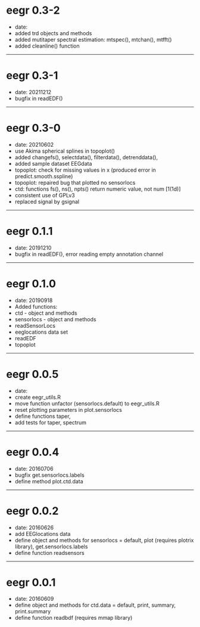 # eegr 0.3-2
- date:
- added trd objects and methods
- added mutitaper spectral estimation: mtspec(), mtchan(), mtfft()
- added cleanline() function

---

# eegr 0.3-1
- date: 20211212
- bugfix in readEDF()

---

# eegr 0.3-0
- date: 20210602
- use Akima spherical splines in topoplot()
- added changefs(), selectdata(), filterdata(), detrenddata(), 
- added sample dataset EEGdata
- topoplot: check for missing values in x (produced error in predict.smooth.sspline)
- topoplot: repaired bug that plotted no sensorlocs
- ctd: functions fs(), ns(), npts() return numeric value, not num [1(1d)]
- consistent use of GPLv3
- replaced signal by gsignal

---

# eegr 0.1.1
- date: 20191210
- bugfix in readEDF(), error reading empty annotation channel

---

# eegr 0.1.0
- date: 20190918
- Added functions:
- ctd - object and methods
- sensorlocs - object and methods
- readSensorLocs
- eeglocations data set 
- readEDF
- topoplot

---

# eegr 0.0.5
- date: 
- create eegr_utils.R
- move function unfactor (sensorlocs.default) to eegr_utils.R
- reset plotting parameters in plot.sensorlocs
- define functions taper, 
- add tests for taper, spectrum

---

# eegr 0.0.4
- date: 20160706
- bugfix get.sensorlocs.labels
- define method plot.ctd.data

---

# eegr 0.0.2
- date: 20160626
- add EEGlocations data
- define object and methods for sensorlocs
  = default, plot (requires plotrix library), get.sensorlocs.labels
- define function readsensors

---

# eegr 0.0.1
- date: 20160609
- define object and methods for ctd.data
  = default, print, summary, print.summary
- define function readbdf (requires mmap library)

